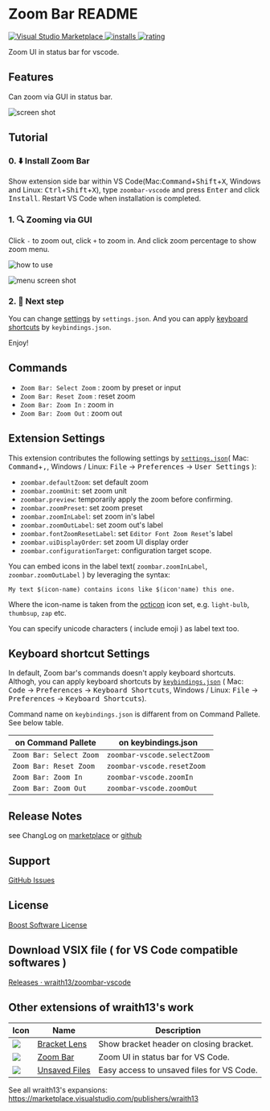 # Zoom Bar README

[![Visual Studio Marketplace](https://vsmarketplacebadge.apphb.com/version/wraith13.zoombar-vscode.svg) ![installs](https://vsmarketplacebadge.apphb.com/installs/wraith13.zoombar-vscode.svg) ![rating](https://vsmarketplacebadge.apphb.com/rating/wraith13.zoombar-vscode.svg)](https://marketplace.visualstudio.com/items?itemName=wraith13.zoombar-vscode)

Zoom UI in status bar for vscode.

## Features

Can zoom via GUI in status bar.

![screen shot](./images/screenshot.png)

## Tutorial

### 0. ⬇️ Install Zoom Bar

Show extension side bar within VS Code(Mac:<kbd>Command</kbd>+<kbd>Shift</kbd>+<kbd>X</kbd>, Windows and Linux: <kbd>Ctrl</kbd>+<kbd>Shift</kbd>+<kbd>X</kbd>), type `zoombar-vscode` and press <kbd>Enter</kbd> and click <kbd>Install</kbd>. Restart VS Code when installation is completed.

### 1. 🔍 Zooming via GUI

Click `-` to zoom out, click `+` to zoom in. And click zoom percentage to show zoom menu.

![how to use](./images/how-to-use.png)

![menu screen shot](./images/menu.png)

### 2. 🔧 Next step

You can change [settings](#extension-settings) by `settings.json`. And you can apply [keyboard shortcuts](#keyboard-shortcut-settings) by `keybindings.json`.

Enjoy!

## Commands

* `Zoom Bar: Select Zoom` : zoom by preset or input
* `Zoom Bar: Reset Zoom` : reset zoom
* `Zoom Bar: Zoom In` : zoom in
* `Zoom Bar: Zoom Out` : zoom out

## Extension Settings

This extension contributes the following settings by [`settings.json`](https://code.visualstudio.com/docs/customization/userandworkspace#_creating-user-and-workspace-settings)( Mac: <kbd>Command</kbd>+<kbd>,</kbd>, Windows / Linux: <kbd>File</kbd> -> <kbd>Preferences</kbd> -> <kbd>User Settings</kbd> ):

* `zoombar.defaultZoom`: set default zoom
* `zoombar.zoomUnit`: set zoom unit
* `zoombar.preview`: temporarily apply the zoom before confirming.
* `zoombar.zoomPreset`: set zoom preset
* `zoombar.zoomInLabel`: set zoom in's label
* `zoombar.zoomOutLabel`: set zoom out's label
* `zoombar.fontZoomResetLabel`: set `Editor Font Zoom Reset`'s label
* `zoombar.uiDisplayOrder`: set zoom UI display order
* `zoombar.configurationTarget`: configuration target scope.

You can embed icons in the label text( `zoombar.zoomInLabel`,  `zoombar.zoomOutLabel` ) by leveraging the syntax:

`My text $(icon-name) contains icons like $(icon'name) this one.`

Where the icon-name is taken from the [octicon](https://octicons.github.com) icon set, e.g. `light-bulb`, `thumbsup`, `zap` etc.

You can specify unicode characters ( include emoji ) as label text too.

## Keyboard shortcut Settings

In default, Zoom bar's commands doesn't apply keyboard shortcuts. Althogh,
you can apply keyboard shortcuts by [`keybindings.json`](https://code.visualstudio.com/docs/customization/keybindings#_customizing-shortcuts)
( Mac: <kbd>Code</kbd> -> <kbd>Preferences</kbd> -> <kbd>Keyboard Shortcuts</kbd>, Windows / Linux: <kbd>File</kbd> -> <kbd>Preferences</kbd> -> <kbd>Keyboard Shortcuts</kbd>).

Command name on `keybindings.json` is diffarent from on Command Pallete. See below table.

|on Command Pallete|on keybindings.json|
|-|-|
|`Zoom Bar: Select Zoom`|`zoombar-vscode.selectZoom`|
|`Zoom Bar: Reset Zoom`|`zoombar-vscode.resetZoom`|
|`Zoom Bar: Zoom In`|`zoombar-vscode.zoomIn`|
|`Zoom Bar: Zoom Out`|`zoombar-vscode.zoomOut`|

## Release Notes

see ChangLog on [marketplace](https://marketplace.visualstudio.com/items/wraith13.zoombar-vscode/changelog) or [github](https://github.com/wraith13/zoombar-vscode/blob/master/CHANGELOG.md)

## Support

[GitHub Issues](https://github.com/wraith13/zoombar-vscode/issues)

## License

[Boost Software License](https://github.com/wraith13/zoombar-vscode/blob/master/LICENSE_1_0.txt)

## Download VSIX file ( for VS Code compatible softwares )

[Releases · wraith13/zoombar-vscode](https://github.com/wraith13/zoombar-vscode/releases)

## Other extensions of wraith13's work

|Icon|Name|Description|
|---|---|---|
|![](https://wraith13.gallerycdn.vsassets.io/extensions/wraith13/bracket-lens/1.0.0/1603272166087/Microsoft.VisualStudio.Services.Icons.Default) |[Bracket Lens](https://marketplace.visualstudio.com/items?itemName=wraith13.bracket-lens)|Show bracket header on closing bracket.|
|![](https://wraith13.gallerycdn.vsassets.io/extensions/wraith13/zoombar-vscode/1.2.1/1563089420894/Microsoft.VisualStudio.Services.Icons.Default) |[Zoom Bar](https://marketplace.visualstudio.com/items?itemName=wraith13.zoombar-vscode)|Zoom UI in status bar for VS Code.|
|![](https://wraith13.gallerycdn.vsassets.io/extensions/wraith13/unsaved-files-vscode/2.1.1/1562823380255/Microsoft.VisualStudio.Services.Icons.Default) |[Unsaved Files](https://marketplace.visualstudio.com/items?itemName=wraith13.unsaved-files-vscode)|Easy access to unsaved files for VS Code.|

See all wraith13's  expansions: <https://marketplace.visualstudio.com/publishers/wraith13>
